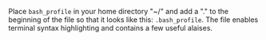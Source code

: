 Place `bash_profile` in your home directory "~/" and add a "." to the beginning of the file so that it looks like this: `.bash_profile`. The file enables terminal syntax highlighting and contains a few useful alaises.

